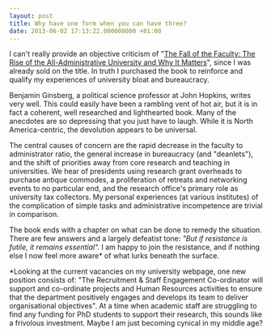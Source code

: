 ```yaml
---
layout: post
title: Why have one form when you can have three?
date: 2013-06-02 17:13:22.000000000 +01:00
---
```

<p>I can't really provide an objective criticism of "<a href="http://www.amazon.co.uk/The-Fall-Faculty-All-Administrative-University/dp/019978244X">The Fall of the Faculty: The Rise of the All-Administrative University and Why It Matters</a>", since I was already sold on the title. In truth I purchased the book to reinforce and qualify my experiences of university bloat and bureaucracy.</p>
<p>Benjamin Ginsberg, a political science professor at John Hopkins, writes very well. This could easily have been a rambling vent of hot air, but it is in fact a coherent, well researched and lighthearted book. Many of the anecdotes are so depressing that you just have to laugh. While it is North America-centric, the devolution appears to be universal.</p>
<p>The central causes of concern are the rapid decrease in the faculty to administrator ratio, the general increase in bureaucracy (and "deanlets"), and the shift of priorities away from core research and teaching in universities. We hear of presidents using research grant overheads to purchase antique commodes, a proliferation of retreats and networking events to no particular end, and the research office's primary role as university tax collectors. My personal experiences (at various institutes) of the complication of simple tasks and administrative incompetence are trivial in comparison.</p>
<p>The book ends with a chapter on what can be done to remedy the situation. There are few answers and a largely defeatist tone: <em>"But if resistance is futile, it remains essential". </em>I am happy to join the resistance, and if nothing else I now feel more aware* of what lurks beneath the surface.</p>
<p>*Looking at the current vacancies on my university webpage, one new position consists of: "The Recruitment &amp; Staff Engagement Co-ordinator will support and co-ordinate projects and Human Resources activities to ensure that the department positively engages and develops its team to deliver organisational objectives". At a time when academic staff are struggling to find any funding for PhD students to support their research, this sounds like a frivolous investment. Maybe I am just becoming cynical in my middle age?</p>
